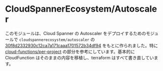 # CloudSpannerEcosystem/Autoscaler
このモジュールは、Cloud Spanner の Autoscaler をデプロイするためのモジュールで `cloudspannerecosystem/autoscaler` の [30f8d2332930c12ca7a171caaa1701572b34df94](https://github.com/cloudspannerecosystem/autoscaler/tree/30f8d2332930c12ca7a171caaa1701572b34df94) をもとに作られました。特に [cloud-functions/per-project](https://github.com/cloudspannerecosystem/autoscaler/tree/30f8d2332930c12ca7a171caaa1701572b34df94/terraform/cloud-functions/per-project) の部分を参考にしています。基本的に CloudFunction はそのままの内容を移植し、terraform はすべて書き直しています。
